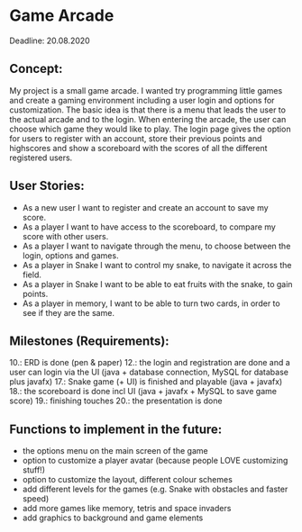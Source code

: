 # Game Arcade

Deadline: 20.08.2020

## Concept:

My project is a small game arcade. I wanted try programming little games and create a gaming environment including a user login and options for customization.
The basic idea is that there is a menu that leads the user to the actual arcade and to the login. When entering the arcade, the user can choose which game
they would like to play. The login page gives the option for users to register with an account, store their previous points and highscores and show a scoreboard with the 
scores of all the different registered users.

## User Stories:

- As a new user I want to register and create an account to save my score.
- As a player I want to have access to the scoreboard, to compare my score with other users.
- As a player I want to navigate through the menu, to choose between the login, options and games.
- As a player in Snake I want to control my snake, to navigate it across the field.
- As a player in Snake I want to be able to eat fruits with the snake, to gain points.
- As a player in memory, I want to be able to turn two cards, in order to see if they are the same.

## Milestones (Requirements):

10.: ERD is done (pen & paper)
12.: the login and registration are done and a user can login via the UI (java + database connection, MySQL for database plus javafx)
17.: Snake game (+ UI) is finished and playable (java + javafx)
18.: the scoreboard is done incl UI (java + javafx + MySQL to save game score)
19.: finishing touches
20.: the presentation is done

## Functions to implement in the future:
- the options menu on the main screen of the game
- option to customize a player avatar (because people LOVE customizing stuff!)
- option to customize the layout, different colour schemes
- add different levels for the games (e.g. Snake with obstacles and faster speed)
- add more games like memory, tetris and space invaders
- add graphics to background and game elements
